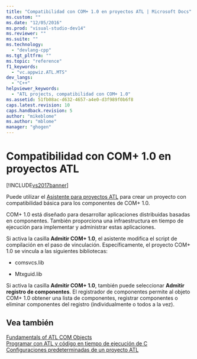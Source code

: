 ```yaml
---
title: "Compatibilidad con COM+ 1.0 en proyectos ATL | Microsoft Docs"
ms.custom: ""
ms.date: "12/05/2016"
ms.prod: "visual-studio-dev14"
ms.reviewer: ""
ms.suite: ""
ms.technology: 
  - "devlang-cpp"
ms.tgt_pltfrm: ""
ms.topic: "reference"
f1_keywords: 
  - "vc.appwiz.ATL.MTS"
dev_langs: 
  - "C++"
helpviewer_keywords: 
  - "ATL projects, compatibilidad con COM+ 1.0"
ms.assetid: 51fb08ac-d632-4657-a4e0-d3f989f0b6f8
caps.latest.revision: 10
caps.handback.revision: 5
author: "mikeblome"
ms.author: "mblome"
manager: "ghogen"
---
```

# Compatibilidad con COM+ 1.0 en proyectos ATL
[!INCLUDE[vs2017banner](../../assembler/inline/includes/vs2017banner.md)]

Puede utilizar el [Asistente para proyectos ATL](../../atl/reference/creating-an-atl-project.md) para crear un proyecto con compatibilidad básica para los componentes de COM\+ 1.0.  
  
 COM\+ 1.0 está diseñado para desarrollar aplicaciones distribuidas basadas en componentes.  También proporciona una infraestructura en tiempo de ejecución para implementar y administrar estas aplicaciones.  
  
 Si activa la casilla **Admitir COM\+ 1.0**, el asistente modifica el script de compilación en el paso de vinculación.  Específicamente, el proyecto COM\+ 1.0 se vincula a las siguientes bibliotecas:  
  
-   comsvcs.lib  
  
-   Mtxguid.lib  
  
 Si activa la casilla **Admitir COM\+ 1.0**, también puede seleccionar **Admitir registro de componentes**.  El registrador de componentes permite al objeto COM\+ 1.0 obtener una lista de componentes, registrar componentes o eliminar componentes del registro \(individualmente o todos a la vez\).  
  
## Vea también  
 [Fundamentals of ATL COM Objects](../../atl/fundamentals-of-atl-com-objects.md)   
 [Programar con ATL y código en tiempo de ejecución de C](../../atl/programming-with-atl-and-c-run-time-code.md)   
 [Configuraciones predeterminadas de un proyecto ATL](../../atl/reference/default-atl-project-configurations.md)